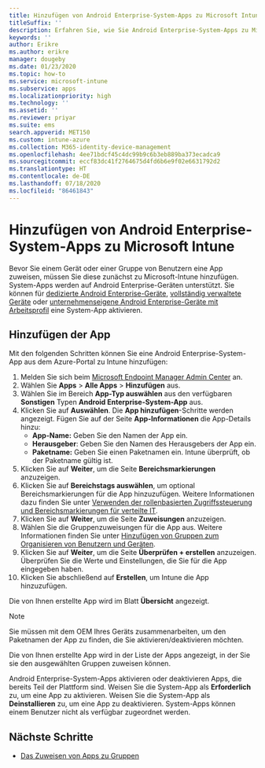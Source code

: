 ```yaml
---
title: Hinzufügen von Android Enterprise-System-Apps zu Microsoft Intune
titleSuffix: ''
description: Erfahren Sie, wie Sie Android Enterprise-System-Apps zu Microsoft Intune hinzufügen.
keywords: ''
author: Erikre
ms.author: erikre
manager: dougeby
ms.date: 01/23/2020
ms.topic: how-to
ms.service: microsoft-intune
ms.subservice: apps
ms.localizationpriority: high
ms.technology: ''
ms.assetid: ''
ms.reviewer: priyar
ms.suite: ems
search.appverid: MET150
ms.custom: intune-azure
ms.collection: M365-identity-device-management
ms.openlocfilehash: 4ee71bdcf45c4dc99b9c6b3eb889ba373ecadca9
ms.sourcegitcommit: eccf83dc41f2764675d4fd6b6e9f02e6631792d2
ms.translationtype: HT
ms.contentlocale: de-DE
ms.lasthandoff: 07/18/2020
ms.locfileid: "86461843"
---
```

# <a name="add-android-enterprise-system-apps-to-microsoft-intune"></a>Hinzufügen von Android Enterprise-System-Apps zu Microsoft Intune

Bevor Sie einem Gerät oder einer Gruppe von Benutzern eine App zuweisen, müssen Sie diese zunächst zu Microsoft-Intune hinzufügen. System-Apps werden auf Android Enterprise-Geräten unterstützt. Sie können für [dedizierte Android Enterprise-Geräte](../enrollment/android-kiosk-enroll.md), [ vollständig verwaltete Geräte](../enrollment/android-fully-managed-enroll.md) oder [unternehmenseigene Android Enterprise-Geräte mit Arbeitsprofil](../enrollment/android-corporate-owned-work-profile-enroll.md) eine System-App aktivieren.

## <a name="add-the-app"></a>Hinzufügen der App

Mit den folgenden Schritten können Sie eine Android Enterprise-System-App aus dem Azure-Portal zu Intune hinzufügen:

1. Melden Sie sich beim [Microsoft Endpoint Manager Admin Center](https://go.microsoft.com/fwlink/?linkid=2109431) an.
2. Wählen Sie **Apps** > **Alle Apps** > **Hinzufügen** aus.
3. Wählen Sie im Bereich **App-Typ auswählen** aus den verfügbaren **Sonstigen** Typen **Android Enterprise-System-App** aus.
4. Klicken Sie auf **Auswählen**. Die **App hinzufügen**-Schritte werden angezeigt.
Fügen Sie auf der Seite **App-Informationen** die App-Details hinzu:
    - **App-Name:** Geben Sie den Namen der App ein.
    - **Herausgeber**: Geben Sie den Namen des Herausgebers der App ein.  
    - **Paketname:** Geben Sie einen Paketnamen ein. Intune überprüft, ob der Paketname gültig ist.
5. Klicken Sie auf **Weiter**, um die Seite **Bereichsmarkierungen** anzuzeigen.
8. Klicken Sie auf **Bereichstags auswählen**, um optional Bereichsmarkierungen für die App hinzuzufügen. Weitere Informationen dazu finden Sie unter [Verwenden der rollenbasierten Zugriffssteuerung und Bereichsmarkierungen für verteilte IT](../fundamentals/scope-tags.md).
9. Klicken Sie auf **Weiter**, um die Seite **Zuweisungen** anzuzeigen.
10. Wählen Sie die Gruppenzuweisungen für die App aus. Weitere Informationen finden Sie unter [Hinzufügen von Gruppen zum Organisieren von Benutzern und Geräten](../fundamentals/groups-add.md). 
11. Klicken Sie auf **Weiter**, um die Seite **Überprüfen + erstellen** anzuzeigen. Überprüfen Sie die Werte und Einstellungen, die Sie für die App eingegeben haben.
12. Klicken Sie abschließend auf **Erstellen**, um Intune die App hinzuzufügen.

Die von Ihnen erstellte App wird im Blatt **Übersicht** angezeigt.

> [!NOTE]
> Sie müssen mit dem OEM Ihres Geräts zusammenarbeiten, um den Paketnamen der App zu finden, die Sie aktivieren/deaktivieren möchten.

Die von Ihnen erstellte App wird in der Liste der Apps angezeigt, in der Sie sie den ausgewählten Gruppen zuweisen können. 

Android Enterprise-System-Apps aktivieren oder deaktivieren Apps, die bereits Teil der Plattform sind. Weisen Sie die System-App als **Erforderlich** zu, um eine App zu aktivieren. Weisen Sie die System-App als **Deinstallieren** zu, um eine App zu deaktivieren. System-Apps können einem Benutzer nicht als verfügbar zugeordnet werden.


## <a name="next-steps"></a>Nächste Schritte

- [Das Zuweisen von Apps zu Gruppen](apps-deploy.md)
